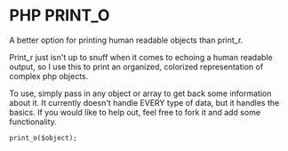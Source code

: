 PHP PRINT_O
===========

A better option for printing human readable objects than print_r.

Print_r just isn't up to snuff when it comes to echoing a human readable output, so I use this to print an organized, colorized representation of complex php objects.

To use, simply pass in any object or array to get back some information about it.  It currently doesn't handle EVERY type of data, but it handles the basics.  If you would like to help out, feel free to fork it and add some functionality.

    print_o($object);
